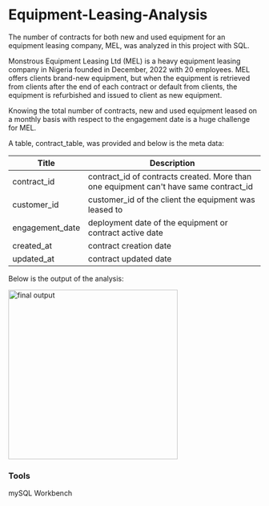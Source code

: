 # Equipment-Leasing-Analysis
The number of contracts for both new and used equipment for an equipment leasing company, MEL, was analyzed in this project with SQL.

Monstrous Equipment Leasing Ltd (MEL) is a heavy equipment leasing company in Nigeria founded in December, 2022 with 20 employees. MEL offers clients brand-new equipment, but when the equipment is retrieved from clients after the end of each contract or default from clients, the equipment is refurbished and issued to client as new equipment.

Knowing the total number of contracts, new and used equipment leased on a monthly basis with respect to the engagement date is a huge challenge for MEL.

A table, contract_table, was provided and below is the meta data:

 | Title | Description       |
 |---|---|
 | contract_id     | contract_id of contracts created. More than one equipment can't have same contract_id |
 | customer_id     | customer_id of the client the equipment was leased to |
 | engagement_date | deployment date of the equipment or contract active date  |
 | created_at | contract creation date  |
 | updated_at | contract updated date  |
 
 Below is the output of the analysis:
 
<img width="338" alt="final output" src="https://user-images.githubusercontent.com/88712885/233604376-7f57e0a5-8056-4134-9854-6879f4cd7971.png">

### Tools

mySQL Workbench
